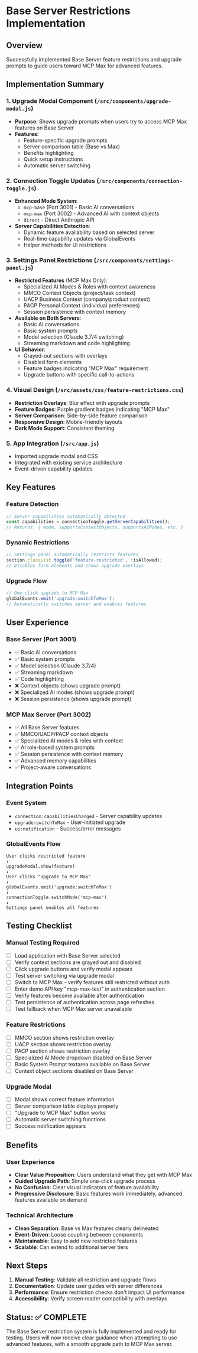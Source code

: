 # Base Server Restrictions Implementation

## Overview
Successfully implemented Base Server feature restrictions and upgrade prompts to guide users toward MCP Max for advanced features.

## Implementation Summary

### 1. Upgrade Modal Component (`/src/components/upgrade-modal.js`)
- **Purpose**: Shows upgrade prompts when users try to access MCP Max features on Base Server
- **Features**:
  - Feature-specific upgrade prompts
  - Server comparison table (Base vs Max)
  - Benefits highlighting
  - Quick setup instructions
  - Automatic server switching

### 2. Connection Toggle Updates (`/src/components/connection-toggle.js`)
- **Enhanced Mode System**: 
  - `mcp-base` (Port 3001) - Basic AI conversations
  - `mcp-max` (Port 3002) - Advanced AI with context objects  
  - `direct` - Direct Anthropic API
- **Server Capabilities Detection**:
  - Dynamic feature availability based on selected server
  - Real-time capability updates via GlobalEvents
  - Helper methods for UI restrictions

### 3. Settings Panel Restrictions (`/src/components/settings-panel.js`)
- **Restricted Features** (MCP Max Only):
  - Specialized AI Modes & Roles with context awareness
  - MMCO Context Objects (project/task context)
  - UACP Business Context (company/product context)
  - PACP Personal Context (individual preferences)
  - Session persistence with context memory
- **Available on Both Servers**:
  - Basic AI conversations
  - Basic system prompts
  - Model selection (Claude 3.7/4 switching)
  - Streaming markdown and code highlighting
- **UI Behavior**:
  - Grayed-out sections with overlays
  - Disabled form elements
  - Feature badges indicating "MCP Max" requirement
  - Upgrade buttons with specific call-to-actions

### 4. Visual Design (`/src/assets/css/feature-restrictions.css`)
- **Restriction Overlays**: Blur effect with upgrade prompts
- **Feature Badges**: Purple gradient badges indicating "MCP Max"
- **Server Comparison**: Side-by-side feature comparison
- **Responsive Design**: Mobile-friendly layouts
- **Dark Mode Support**: Consistent theming

### 5. App Integration (`/src/app.js`)
- Imported upgrade modal and CSS
- Integrated with existing service architecture
- Event-driven capability updates

## Key Features

### Feature Detection
```javascript
// Server capabilities automatically detected
const capabilities = connectionToggle.getServerCapabilities();
// Returns: { mode, supportsContextObjects, supportsAIModes, etc. }
```

### Dynamic Restrictions
```javascript
// Settings panel automatically restricts features
section.classList.toggle('feature-restricted', !isAllowed);
// Disables form elements and shows upgrade overlays
```

### Upgrade Flow
```javascript
// One-click upgrade to MCP Max
globalEvents.emit('upgrade:switchToMax');
// Automatically switches server and enables features
```

## User Experience

### Base Server (Port 3001)
- ✅ Basic AI conversations
- ✅ Basic system prompts
- ✅ Model selection (Claude 3.7/4)
- ✅ Streaming markdown
- ✅ Code highlighting
- ❌ Context objects (shows upgrade prompt)
- ❌ Specialized AI modes (shows upgrade prompt)
- ❌ Session persistence (shows upgrade prompt)

### MCP Max Server (Port 3002)
- ✅ All Base Server features
- ✅ MMCO/UACP/PACP context objects
- ✅ Specialized AI modes & roles with context
- ✅ AI role-based system prompts
- ✅ Session persistence with context memory
- ✅ Advanced memory capabilities
- ✅ Project-aware conversations

## Integration Points

### Event System
- `connection:capabilitiesChanged` - Server capability updates
- `upgrade:switchToMax` - User-initiated upgrade
- `ui:notification` - Success/error messages

### GlobalEvents Flow
```
User clicks restricted feature
↓
upgradeModal.show(feature)
↓
User clicks "Upgrade to MCP Max"
↓
globalEvents.emit('upgrade:switchToMax')
↓
connectionToggle.switchMode('mcp-max')
↓
Settings panel enables all features
```

## Testing Checklist

### Manual Testing Required
- [ ] Load application with Base Server selected
- [ ] Verify context sections are grayed out and disabled
- [ ] Click upgrade buttons and verify modal appears
- [ ] Test server switching via upgrade modal
- [ ] Switch to MCP Max - verify features still restricted without auth
- [ ] Enter demo API key "mcp-max-test" in authentication section
- [ ] Verify features become available after authentication
- [ ] Test persistence of authentication across page refreshes
- [ ] Test fallback when MCP Max server unavailable

### Feature Restrictions
- [ ] MMCO section shows restriction overlay
- [ ] UACP section shows restriction overlay  
- [ ] PACP section shows restriction overlay
- [ ] Specialized AI Mode dropdown disabled on Base Server
- [ ] Basic System Prompt textarea available on Base Server
- [ ] Context object sections disabled on Base Server

### Upgrade Modal
- [ ] Modal shows correct feature information
- [ ] Server comparison table displays properly
- [ ] "Upgrade to MCP Max" button works
- [ ] Automatic server switching functions
- [ ] Success notification appears

## Benefits

### User Experience
- **Clear Value Proposition**: Users understand what they get with MCP Max
- **Guided Upgrade Path**: Simple one-click upgrade process
- **No Confusion**: Clear visual indicators of feature availability
- **Progressive Disclosure**: Basic features work immediately, advanced features available on demand

### Technical Architecture
- **Clean Separation**: Base vs Max features clearly delineated
- **Event-Driven**: Loose coupling between components
- **Maintainable**: Easy to add new restricted features
- **Scalable**: Can extend to additional server tiers

## Next Steps

1. **Manual Testing**: Validate all restriction and upgrade flows
2. **Documentation**: Update user guides with server differences
3. **Performance**: Ensure restriction checks don't impact UI performance
4. **Accessibility**: Verify screen reader compatibility with overlays

## Status: ✅ COMPLETE

The Base Server restriction system is fully implemented and ready for testing. Users will now receive clear guidance when attempting to use advanced features, with a smooth upgrade path to MCP Max server.